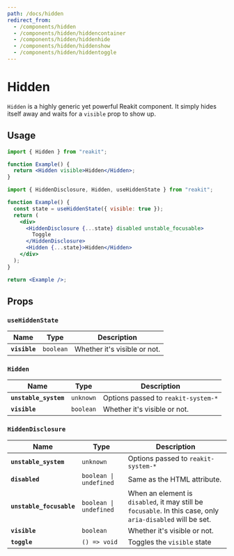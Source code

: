 ```yaml
---
path: /docs/hidden
redirect_from:
  - /components/hidden
  - /components/hidden/hiddencontainer
  - /components/hidden/hiddenhide
  - /components/hidden/hiddenshow
  - /components/hidden/hiddentoggle
---
```


# Hidden

`Hidden` is a highly generic yet powerful Reakit component. It simply hides itself away and waits for a `visible` prop to show up.

## Usage

```jsx
import { Hidden } from "reakit";

function Example() {
  return <Hidden visible>Hidden</Hidden>;
}
```

```jsx
import { HiddenDisclosure, Hidden, useHiddenState } from "reakit";

function Example() {
  const state = useHiddenState({ visible: true });
  return (
    <div>
      <HiddenDisclosure {...state} disabled unstable_focusable>
        Toggle
      </HiddenDisclosure>
      <Hidden {...state}>Hidden</Hidden>
    </div>
  );
}

return <Example />;
```

## Props

<!-- Automatically generated -->

### `useHiddenState`

| Name | Type | Description |
|------|------|-------------|
| **`visible`** | <code>boolean</code> | Whether it's visible or not. |

### `Hidden`

| Name | Type | Description |
|------|------|-------------|
| **`unstable_system`** | <code>unknown</code> | Options passed to `reakit-system-*` |
| **`visible`** | <code>boolean</code> | Whether it's visible or not. |

### `HiddenDisclosure`

| Name | Type | Description |
|------|------|-------------|
| **`unstable_system`** | <code>unknown</code> | Options passed to `reakit-system-*` |
| **`disabled`** | <code>boolean &#124; undefined</code> | Same as the HTML attribute. |
| **`unstable_focusable`** | <code>boolean &#124; undefined</code> | When an element is `disabled`, it may still be `focusable`. In this case, only `aria-disabled` will be set. |
| **`visible`** | <code>boolean</code> | Whether it's visible or not. |
| **`toggle`** | <code>() => void</code> | Toggles the `visible` state |
